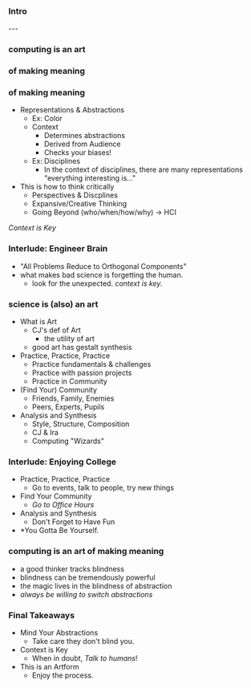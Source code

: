 ### Intro

--- <!-- .slide: data-auto-animate -->

### computing is an art
### of making meaning

### of making meaning
- Representations & Abstractions
  - Ex: Color
  - Context
    - Determines abstractions
    - Derived from Audience
    - Checks your biases!
  - Ex: Disciplines
    - In the context of disciplines, there are many representations "everything interesting is..."
- This is how to think critically
  - Perspectives & Discplines
  - Expansive/Creative Thinking
  - Going Beyond (who/when/how/why) -> HCI

*Context is Key*

### Interlude: Engineer Brain
- "All Problems Reduce to Orthogonal Components"
- what makes bad science is forgetting the human.
  - look for the unexpected. _context is key._

### science is (also) an art
- What is Art
  - CJ's def of Art
    - the utility of art
  - good art has gestalt synthesis
- Practice, Practice, Practice
  - Practice fundamentals & challenges
  - Practice with passion projects
  - Practice in Community
- (Find Your) Community
  - Friends, Family, Enemies
  - Peers, Experts, Pupils
- Analysis and Synthesis
  - Style, Structure, Composition
  - CJ & Ira
  - Computing "Wizards"

### Interlude: Enjoying College
- Practice, Practice, Practice
  - Go to events, talk to people, try new things
- Find Your Community
  - _Go to Office Hours_
- Analysis and Synthesis
  - Don't Forget to Have Fun
- *You Gotta Be Yourself.

### computing is an art of making meaning
- a good thinker tracks blindness
- blindness can be tremendously powerful
- the magic lives in the blindness of abstraction
- *always be willing to switch abstractions*

### Final Takeaways
- Mind Your Abstractions
  - Take care they don't blind you.
- Context is Key
  - When in doubt, *Talk to humans*!
- This is an Artform
  - Enjoy the process.
